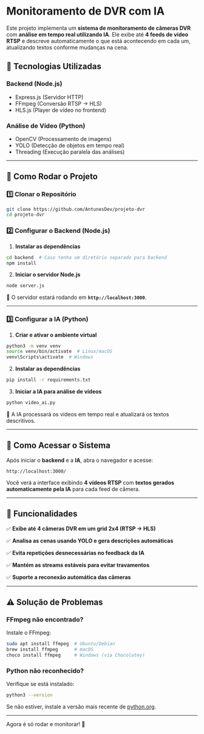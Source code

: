 # Monitoramento de DVR com IA

Este projeto implementa um **sistema de monitoramento de câmeras DVR** com **análise em tempo real utilizando IA**. Ele exibe até **4 feeds de vídeo RTSP** e descreve automaticamente o que está acontecendo em cada um, atualizando textos conforme mudanças na cena.

## **📌 Tecnologias Utilizadas**

### **Backend (Node.js)**

- Express.js (Servidor HTTP)
- FFmpeg (Conversão RTSP → HLS)
- HLS.js (Player de vídeo no frontend)

### **Análise de Vídeo (Python)**

- OpenCV (Processamento de imagens)
- YOLO (Detecção de objetos em tempo real)
- Threading (Execução paralela das análises)

---

## **🚀 Como Rodar o Projeto**

### **1️⃣ Clonar o Repositório**

```sh
git clone https://github.com/AntunesDev/projeto-dvr
cd projeto-dvr
```

### **2️⃣ Configurar o Backend (Node.js)**

1. **Instalar as dependências**

```sh
cd backend  # Caso tenha um diretório separado para backend
npm install
```

2. **Iniciar o servidor Node.js**

```sh
node server.js
```

📌 O servidor estará rodando em **`http://localhost:3000`**.

---

### **3️⃣ Configurar a IA (Python)**

1. **Criar e ativar o ambiente virtual**

```sh
python3 -m venv venv
source venv/bin/activate  # Linux/macOS
venv\Scripts\activate  # Windows
```

2. **Instalar as dependências**

```sh
pip install -r requirements.txt
```

3. **Iniciar a IA para análise de vídeos**

```sh
python video_ai.py
```

📌 A IA processará os vídeos em tempo real e atualizará os textos descritivos.

---

## **🎯 Como Acessar o Sistema**

Após iniciar o **backend** e a **IA**, abra o navegador e acesse:

```
http://localhost:3000/
```

Você verá a interface exibindo **4 vídeos RTSP** com **textos gerados automaticamente pela IA** para cada feed de câmera.

---

## **📌 Funcionalidades**

✅ **Exibe até 4 câmeras DVR em um grid 2x4 (RTSP → HLS)**

✅ **Analisa as cenas usando YOLO e gera descrições automáticas**

✅ **Evita repetições desnecessárias no feedback da IA**

✅ **Mantém as streams estáveis para evitar travamentos**

✅ **Suporte a reconexão automática das câmeras**

---

## **⚠️ Solução de Problemas**

### **FFmpeg não encontrado?**

Instale o FFmpeg:

```sh
sudo apt install ffmpeg  # Ubuntu/Debian
brew install ffmpeg      # macOS
choco install ffmpeg     # Windows (via Chocolatey)
```

### **Python não reconhecido?**

Verifique se está instalado:

```sh
python3 --version
```

Se não estiver, instale a versão mais recente de [python.org](https://www.python.org/downloads/).

---

Agora é só rodar e monitorar! 🚀
